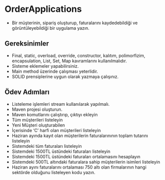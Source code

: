# OrderApplications


* Bir müşterinin, sipariş oluşturup, faturalarını kaydedebildiği ve görüntüleyebildiği bir uygulama yazın. 
## Gereksinimler
* Final, static, overload, override, constructor, kalıtım, polimorfizim, encapsulation, List, Set, Map kavramlarını kullanılmalıdır. 
* Sisteme eklemeler yapabilirsiniz.
* Main method üzerinde çalışması yeterlidir. 
* SOLID prensiplerine uygun olarak yazmaya çalışınız. 
## Ödev Adımları
* Listeleme işlemleri stream kullanılarak yapılmalı.
* Maven projesi oluşturun.
* Maven komutlarını çalıştırıp, çıktıyı ekleyin
* Tüm müşterileri listeleyin 
* Yeni Müşteri oluşturabilen
* İçerisinde ‘C’ harfi olan müşterileri listeleyin
* Haziran ayında kayıt olan müşterilerin faturalarınının toplam tutarını listeleyin
* Sistemdeki tüm faturaları listeleyin
* Sistemdeki 1500TL üstündeki faturaları listeleyin
* Sistemdeki 1500TL üstündeki faturaları ortalamasını hesaplayın
* Sistemdeki 500TL altındaki faturalara sahip müşterilerin isimleri listeleyin
* Haziran ayını faturalarını ortalaması 750 altı olan firmalarının hangi sektörde olduğunu listeleyen kodu yazın.
